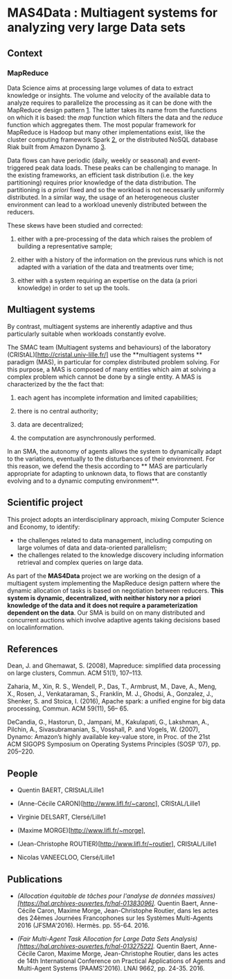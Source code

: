 # MAS4Data : Multiagent systems for analyzing very large Data sets 

## Context 

### MapReduce

Data Science aims at processing large volumes of data to extract
knowledge or insights. The volume and velocity of the available data to
analyze requires to parallelize the processing as it can be done with
the MapReduce design pattern [1](#1). The latter takes its
name from the functions on which it is based: the *map* function
which filters the data and the *reduce* function which aggregates
them. The most popular framework for MapReduce is Hadoop but many
other implementations exist, like the cluster computing framework
Spark [2](#2), or the distributed NoSQL database Riak
built from Amazon Dynamo [3](#3).


Data flows can have periodic (daily, weekly or seasonal) and
event-triggered peak data loads. These peaks can be challenging to
manage. In the existing frameworks, an efficient task distribution
(i.e. the key partitioning) requires prior knowledge of the data
distribution. The partitioning is *a priori* fixed and so the workload
is not necessarily uniformly distributed. In a similar way, the usage
of an heterogeneous cluster environment can lead to a workload
unevenly distributed between the reducers. 

These skews have been studied and corrected: 

1. either with a pre-processing of the data which raises the problem
   of building a representative sample;

2. either with a history of the information on the previous runs which
is not adapted with a variation of the data and treatments over time;

3. either with a system requiring an expertise on the data (a priori
knowledge) in order to set up the tools.

## Multiagent systems

By contrast, multiagent
systems are inherently adaptive and thus particularly suitable when
workloads constantly evolve.

The SMAC team (Multiagent systems and behaviours) of the laboratory
(CRIStAL)[http://cristal.univ-lille.fr/] use the **multiagent systems
** paradigm (MAS), in particular for complex distributed problem
solving. For this purpose, a MAS is composed of many entities which
aim at solving a complex problem which cannot be done by a single
entity. A MAS is characterized by the the fact that:

1. each agent has incomplete information and limited capabilities;

2. there is no central authority;

3. data are decentralized;

4. the computation are asynchronously performed.

In an SMA, the autonomy of agents allows the system to dynamically
adapt to the variations, eventually to the disturbances of their
environment. For this reason, we defend the thesis according to ** MAS
are particularly appropriate for adapting to unknown data, to flows
that are constantly evolving and to a dynamic computing environment**.
    
## Scientific project

This project adopts an interdisciplinary approach, mixing Computer
Science and Economy, to identify:

* the challenges related to data management, including computing on
      large volumes of data and data-oriented parallelism;
* the challenges related to the knowledge discovery including
      information retrieval and complex queries on large data.

As part of the **MAS4Data** project we are working on the design of a
multiagent system implementing the MapReduce design pattern where the
dynamic allocation of tasks is based on negotiation between
reducers. **This system is dynamic, decentralized, with neither
history nor a priori knowledge of the data and it does not require a
parameterization dependent on the data**. Our SMA is build on on many
distributed and concurrent auctions which involve adaptive agents
taking decisions based on localinformation.

## References

<a name="1">Dean, J. and Ghemawat, S. (2008)</a>, Mapreduce: simplified data
processing on large clusters, Commun. ACM 51(1), 107–113.

<a name="2">Zaharia, M., Xin, R. S., Wendell, P., Das, T., Armbrust, M., Dave, A.,
Meng, X., Rosen, J., Venkataraman, S., Franklin, M. J., Ghodsi, A.,
Gonzalez, J., Shenker, S. and Stoica, I. (2016)</a>, Apache spark: a
unified engine for big data processing, Commun. ACM 59(11), 56– 65.

<a name="3">DeCandia, G., Hastorun, D., Jampani, M., Kakulapati, G.,
Lakshman, A., Pilchin, A., Sivasubramanian, S., Vosshall, P. and
Vogels, W. (2007)</a>, Dynamo: Amazon’s highly available key-value store,
in Proc. of the 21st ACM SIGOPS Symposium on Operating Systems
Principles (SOSP ’07), pp. 205–220.

## People

* Quentin BAERT, CRIStAL/Lille1 

* (Anne-Cécile CARON)[http://www.lifl.fr/~caronc],  CRIStAL/Lille1 

* Virginie DELSART, Clersé/Lille1

* (Maxime MORGE)[http://www.lifl.fr/~morge], 

* (Jean-Christophe ROUTIER)[http://www.lifl.fr/~routier], CRIStAL/Lille1

* Nicolas VANEECLOO, Clersé/Lille1

## Publications

- *(Allocation équitable de tâches pour l'analyse de données massives)[https://hal.archives-ouvertes.fr/hal-01383096].*
Quentin Baert, Anne-Cécile Caron, Maxime Morge, Jean-Christophe
Routier, dans les actes des 24èmes Journées Francophones sur les
Systèmes Multi-Agents 2016 (JFSMA'2016). Hermès. pp. 55-64. 2016.

- *(Fair Multi-Agent Task Allocation for Large Data Sets Analysis)[https://hal.archives-ouvertes.fr/hal-01327522].*
Quentin Baert, Anne-Cécile Caron, Maxime Morge, Jean-Christophe
Routier, dans les actes de 14th International Conference on Practical
Applications of Agents and Multi-Agent Systems (PAAMS'2016). LNAI
9662, pp. 24-35. 2016.

